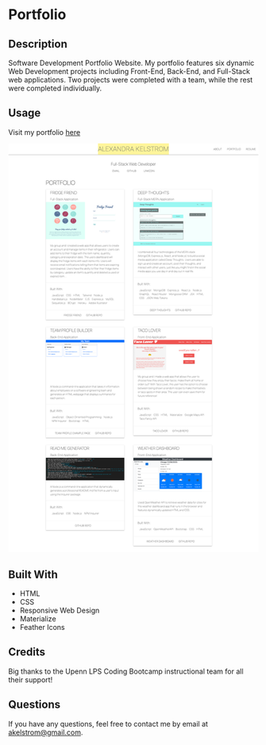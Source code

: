 # Portfolio

## Description
Software Development Portfolio Website. My portfolio features six dynamic Web Development projects including Front-End, Back-End, and Full-Stack web applications. Two projects were completed with a team, while the rest were completed individually. 

## Usage
Visit my portfolio [here](https://akelstrom.github.io/portfolio-ak/)

![Screenshot of portfolio](assets/images/screencapture-file-Users-Alexandra-Desktop-projects-portfolio-ak-index-html-2021-04-01-14_07_28.png)

## Built With
  * HTML
  * CSS
  * Responsive Web Design
  * Materialize
  * Feather Icons

## Credits
Big thanks to the Upenn LPS Coding Bootcamp instructional team for all their support!

## Questions
If you have any questions, feel free to contact me by email at [akelstrom@gmail.com](mailto:akelstrom@gmail.com).
